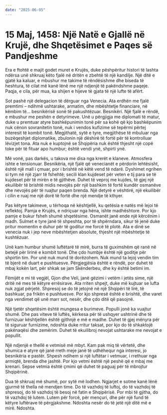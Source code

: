 ```yaml
---
date: "2025-06-05"
---
```


# 15 Maj, 1458: Një Natë e Gjallë në Krujë, dhe Shqetësimet e Paqes së Pandjeshme

Era e ftohtë e majit godet muret e Krujës, duke pëshpëritur histori të lashta ndërsa unë shkruaj këto fjalë në dritën e zbehtë të një kandilje.  Një ditë e gjatë ka kaluar, e mbushur me takime të rëndësishme dhe biseda të heshtura, të cilat më kanë lënë me një ndjenjë të pakëndshme paqeje.  Paqja, e cila, për mua, ka shijen e hijeve të gjata të një lufte të afërt.

Sot pashë një delegacion të dërguar nga Venecia.  Ata erdhën me fjalë premtimi – ndihmë ushtarake, armatim, dhe mbështetje financiare, në këmbim të… besnikërisë sonë të pakushtëzuar.  Besnikëri.  Një fjalë e rëndë, e mbushur me peshën e detyrimeve. Unë u përgjigja me diplomati të matur,  duke u premtuar atyre bashkëpunimin tonë për sa kohë që kjo bashkëpunim nuk cënon sovranitetin tonë, nuk i vendos kufizime së tepërmi  përtej interesit të kombit tonë.  Megjithatë, sytë e tyre, megjithëse të mbuluar nga buzëqeshjet diplomatike, zbulonin një dëshirë të fortë për të kontrolluar lëvizjet tona.  Ata nuk e kuptojnë se Shqipëria nuk është thjesht një copë toke për të fituar apo humbur; është vendi ynë, shpirti ynë.

Më vonë, pas darkës, u takova me disa nga krerët e klaneve.  Atmosfera ishte e tensionuar.  Besnikëria, një fjalë që venecianët e përdorin lehtësisht, është një mall i çmuar, por i brishtë në këtë vend të ndarë.  Dyshimet ngrihen si tym në një zjarr të fshehtë; secili klan kujdeset për veten e tij para se të kujdeset për të mirën e të gjithëve.  Duhet të veproj me kujdes, të gjej një ekuilibër të brishtë midis nevojës për një bashkim të fortë kundër osmanëve dhe nevojës për të ruajtur paqen brenda.  Një detyrë e vështirë, një ekuilibër i cilin e ruaj me një dorë të fortë dhe një mendje të kthyer.

Pas këtyre takimeve, u tërhoqa në kështjellë, ku qetësia e natës më lejoi të reflektoj.  Pamja e Krujës, e ndriçuar nga hëna, ishte madhështore.  Por kjo pamje e bukur fsheh shumë shqetësime.  Osmanët janë ende një kërcënim i madh.  Sulmet e tyre janë të shpeshta, por të shpërndara, sikur të jenë duke pritur momentin e duhur për të goditur me forcë të plotë.  Ata e dinë se venecia nuk i jep neve mbështetjen absolute, thjesht një mbështetje të kushtëzuar. 

Unë kam humbur shumë luftëtarë të mirë, burra të guximshëm që ranë në betejë për lirinë e kombit tonë.  Dhe çdo humbje është një goditje për shpirtin tim.  Por unë nuk mund të dorëzohem.  Nuk mund ta lejoj vendin tim të bjerë në duart e pushtuesve.  Përgjegjësia është e rëndë, por duhet të mbaj kokën lart, për shkak se jam Skënderbeu, dhe ky është betimi im.


Fëmijët e mi të vegjël,  Gjon dhe Veli, janë gëzimi i vetëm i jetës sime, një dritë në mes të këtyre errësirave. Ata rriten shpejt, duke më kujtuar se lufta nuk zgjat përjetë.  Shpresoj se do të jetojnë në një Shqipëri të lirë, të bashkuar, pa frikën e pushtuesve.  Por kjo shpresë është e brishtë, dhe varet nga vendimet që unë marr sot, nesër, dhe çdo ditë që pasojnë.


Një tjetër shqetësim është mungesa e burimeve.  Populli jonë ka vuajtur shumë.  Dhe pas viteve të luftës, kërkesa për të ushqyer ushtrinë dhe të furnizuar kështjellën është gjithnjë e më e madhe.  Duhet të gjej mënyra për të siguruar furnizime, ndoshta duke rritur taksat, por kjo do të shkaktojë pakënaqësi dhe zemërim.  Duhet të ekuilibroj nevojat ushtarake me nevojat e popullit.

Një ndjenjë e thellë e vetmisë më mbyt.  Kam pak miq të vërtetë, dhe shumica e atyre që janë rreth meje janë të udhëhequr nga interesi, jo besnikëria e pastër.   Shpesh ndihem si një luftëtar i vetmuar, i rrethuar nga armiqtë, brenda dhe jashtë.  Por kjo vetmi është një peshë që e mbaj me krenari.  Sepse vetmia është çmimi që duhet të paguaj për të mbrojtur Shqipërinë.

Dua të shkruaj më shumë, por sytë më lodhen.  Ngjarjet e sotme kanë lënë gjurmë të thella në mendjen time.  Do të vazhdoj të luftoj, do të vazhdoj të shpresoj, do të vazhdoj të besoj në fatin e Shqipërisë.  Por mbi të gjitha, do të vazhdoj të lutem.  Lutem për forcë, për mençuri, dhe për një fund të këtyre luftërave të përgjakshme.  Ndoshta nesër do të jetë një ditë më e mirë. Ndoshta.
